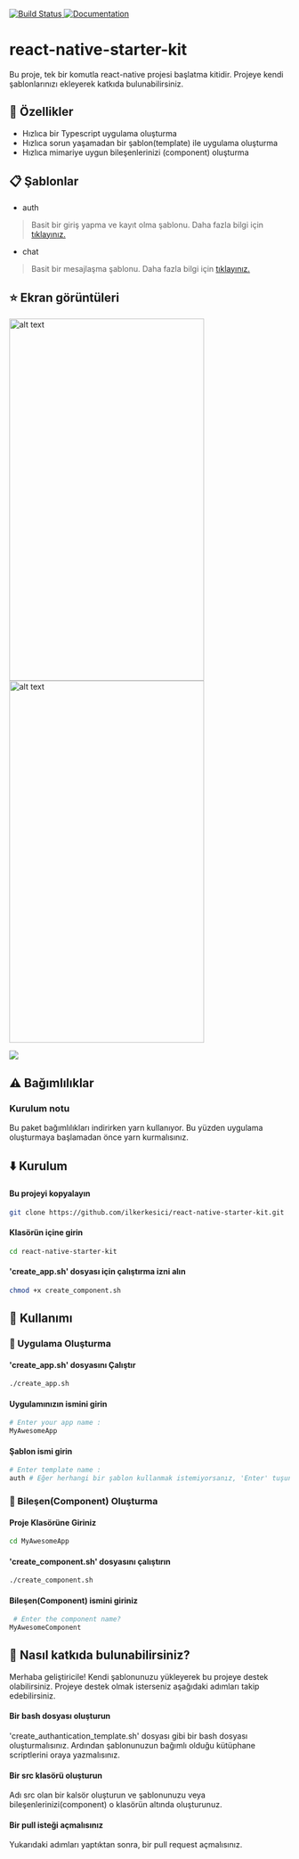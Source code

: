 <p>
  <a href="https://github.com/ilkerkesici/react-native-starter-kit/blob/master/README.tr.md">
    <img alt="Build Status" src="https://img.shields.io/static/v1?label=dil&message=tr&color=red" target="_blank" />
 </a>
  <a href="https://github.com/ilkerkesici/react-native-starter-kit/blob/master/README.md">
    <img alt="Documentation" src="https://img.shields.io/static/v1?label=lang&message=en&color=blue" target="_blank" />
  </a>
  
</p>

# react-native-starter-kit
Bu proje, tek bir komutla react-native projesi başlatma kitidir. Projeye kendi şablonlarınızı ekleyerek katkıda bulunabilirsiniz.

## :star2: Özellikler
- Hızlıca bir Typescript uygulama oluşturma
- Hızlıca sorun yaşamadan bir şablon(template) ile uygulama oluşturma
- Hızlıca mimariye uygun bileşenlerinizi (component) oluşturma

## :clipboard: Şablonlar
- auth
>Basit bir giriş yapma ve kayıt olma şablonu. Daha fazla bilgi için <a href="https://github.com/ilkerkesici/react-native-starter-kit/tree/master/template/only_auth"> tıklayınız. </a>

- chat
>Basit bir mesajlaşma şablonu. Daha fazla bilgi için <a href="https://github.com/ilkerkesici/react-native-starter-kit/blob/master/template/chat/README.tr.md"> tıklayınız. </a>

## :star: Ekran görüntüleri
<p float="left">
  <img src="https://github.com/ilkerkesici/react-native-starter-kit/blob/master/template/only_auth/assets/login_ss_1.png" alt="alt text" width="350px" height="650px">
  <img src="https://github.com/ilkerkesici/react-native-starter-kit/blob/master/template/only_auth/assets/register_ss.png" alt="alt text" width="350px" height="650px">
</p>

![](./template/chat/assets/dropdown_usage.gif)

## :warning: Bağımlılıklar
### Kurulum notu
Bu paket bağımlılıkları indirirken yarn kullanıyor. Bu yüzden uygulama oluşturmaya başlamadan önce yarn kurmalısınız.

## :arrow_down: Kurulum
#### Bu projeyi kopyalayın

```sh
git clone https://github.com/ilkerkesici/react-native-starter-kit.git
```
#### Klasörün içine girin

```sh
cd react-native-starter-kit
```
#### 'create_app.sh' dosyası için çalıştırma izni alın

```sh
chmod +x create_component.sh
```

## :flashlight: Kullanımı
### :iphone: Uygulama Oluşturma

#### 'create_app.sh' dosyasını Çalıştır

```sh
./create_app.sh
```
#### Uygulamınızın ismini girin

```sh
# Enter your app name :
MyAwesomeApp
```
#### Şablon ismi girin

```sh
# Enter template name :
auth # Eğer herhangi bir şablon kullanmak istemiyorsanız, 'Enter' tuşuna basmanız yeterli.
```
### :rocket: Bileşen(Component) Oluşturma
#### Proje Klasörüne Giriniz
```sh
cd MyAwesomeApp
```
#### 'create_component.sh' dosyasını çalıştırın 
```sh
./create_component.sh
```
#### Bileşen(Component) ismini giriniz
```sh
 # Enter the component name?
MyAwesomeComponent
```

## :clap: Nasıl katkıda bulunabilirsiniz?
Merhaba geliştiricile! Kendi şablonunuzu yükleyerek bu projeye destek olabilirsiniz. Projeye destek olmak isterseniz aşağıdaki adımları takip edebilirsiniz.

#### Bir bash dosyası oluşturun
'create_authantication_template.sh' dosyası gibi bir bash dosyası oluşturmalısınız. Ardından şablonunuzun bağımlı olduğu kütüphane scriptlerini oraya yazmalısınız.

#### Bir src klasörü oluşturun
Adı src olan bir kalsör oluşturun ve şablonunuzu veya bileşenlerinizi(component) o klasörün altında oluşturunuz.

#### Bir pull isteği açmalısınız
Yukarıdaki adımları yaptıktan sonra, bir pull request açmalısınız.
